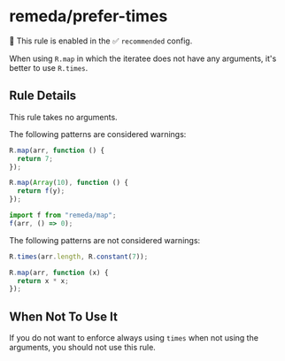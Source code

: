 # remeda/prefer-times

💼 This rule is enabled in the ✅ `recommended` config.

<!-- end auto-generated rule header -->

When using `R.map` in which the iteratee does not have any arguments, it's better to use `R.times`.

## Rule Details

This rule takes no arguments.

The following patterns are considered warnings:

```js
R.map(arr, function () {
  return 7;
});

R.map(Array(10), function () {
  return f(y);
});

import f from "remeda/map";
f(arr, () => 0);
```

The following patterns are not considered warnings:

```js
R.times(arr.length, R.constant(7));

R.map(arr, function (x) {
  return x * x;
});
```

## When Not To Use It

If you do not want to enforce always using `times` when not using the arguments, you should not use this rule.
